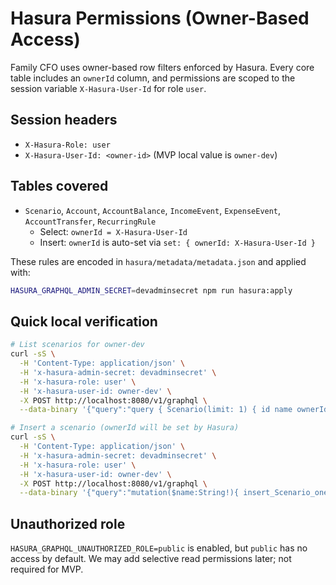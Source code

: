 # Hasura Permissions (Owner-Based Access)

Family CFO uses owner-based row filters enforced by Hasura. Every core table includes an `ownerId` column, and permissions are scoped to the session variable `X-Hasura-User-Id` for role `user`.

## Session headers
- `X-Hasura-Role: user`
- `X-Hasura-User-Id: <owner-id>` (MVP local value is `owner-dev`)

## Tables covered
- `Scenario`, `Account`, `AccountBalance`, `IncomeEvent`, `ExpenseEvent`, `AccountTransfer`, `RecurringRule`
  - Select: `ownerId = X-Hasura-User-Id`
  - Insert: `ownerId` is auto-set via `set: { ownerId: X-Hasura-User-Id }`

These rules are encoded in `hasura/metadata/metadata.json` and applied with:

```bash
HASURA_GRAPHQL_ADMIN_SECRET=devadminsecret npm run hasura:apply
```

## Quick local verification
```bash
# List scenarios for owner-dev
curl -sS \
  -H 'Content-Type: application/json' \
  -H 'x-hasura-admin-secret: devadminsecret' \
  -H 'x-hasura-role: user' \
  -H 'x-hasura-user-id: owner-dev' \
  -X POST http://localhost:8080/v1/graphql \
  --data-binary '{"query":"query { Scenario(limit: 1) { id name ownerId } }"}' | jq .

# Insert a scenario (ownerId will be set by Hasura)
curl -sS \
  -H 'Content-Type: application/json' \
  -H 'x-hasura-admin-secret: devadminsecret' \
  -H 'x-hasura-role: user' \
  -H 'x-hasura-user-id: owner-dev' \
  -X POST http://localhost:8080/v1/graphql \
  --data-binary '{"query":"mutation($name:String!){ insert_Scenario_one(object:{name:$name}){ id name ownerId }}","variables":{"name":"Docs Test"}}' | jq .
```

## Unauthorized role
`HASURA_GRAPHQL_UNAUTHORIZED_ROLE=public` is enabled, but `public` has no access by default. We may add selective read permissions later; not required for MVP.

